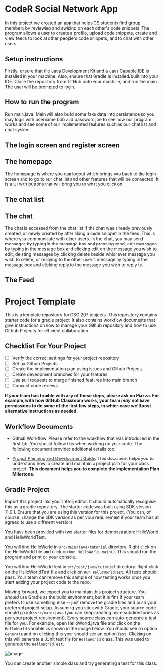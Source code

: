 

# CodeR Social Network App
In this project we created an app that helps CS students find group members by reviewing and swiping on each other's code snippets. The program allows a user to create a profile, upload code snippets, create and view feeds to look at other people's code snippets, and to chat with other users. 

## Setup instructions 
Firstly, ensure that the Java Development Kit and a Java Capable IDE is installed in your machine. Also, ensure that Gradle is installed/built into your IDE.
Clone the repository from GitHub onto your machine, and run the main. The user will be prompted to login. 

## How to run the program 
Run main.java. Main will also build some fake data into persistence so you may login with username bob and password joe to see how our program works and see some of our implemented features such as our chat list and chat system. 

## The login screen and register screen


## The homepage
The homepage is where you can logout which brings you back to the login screen and to go to our chat list and other features that will be connected. It is a UI with buttons that will bring you to what you click on.

## The chat list


## The chat
The chat is accessed from the chat list if the chat was already previously created, or newly created by after liking a code snippet in the feed. This is where you communicate with other users. In the chat, you may send messages by typing in the message box and pressing send, edit messages by typing in the message box and clicking edit on the message you wish to edit, deleting messages by clicking delete beside whichever message you wish to delete, or replying to the other user's message by typing in the message box and clicking reply to the message you wish to reply to.

## The Feed






# Project Template

This is a template repository for CSC 207 projects. 
This repository contains starter code for a gradle project.
It also contains workflow documents that give instructions on how to manage your Github repository and how to use Github Projects for efficient collaboration.

## Checklist For Your Project
- [ ] Verify the correct settings for your project repository
- [ ] Set up Github Projects
- [ ] Create the implementation plan using issues and Github Projects
- [ ] Create deveopment branches for your features
- [ ] Use pull requests to merge finished features into main branch
- [ ] Conduct code reviews

**If your team has trouble with any of these steps, please ask on Piazza. For example, with how GitHub Classroom works, your team *may* not have permissions to do some of the first few steps, in which case we'll post alternative instructions as needed.**

## Workflow Documents

* Github Workflow: Please refer to the workflow that was introduced in the first lab. You should follow this when working on your code. The following document provides additional details too.

* [Project Planning and Development Guide](project_plan_dev.md): This document helps you to understand how to create and maintain a project plan for your class project. **This document helps you to complete the Implementation Plan Milestone.**

## Gradle Project
Import this project into your Intellij editor. It should automatically recognise this as a gradle repository.
The starter code was built using SDK version 11.0.1. Ensure that you are using this version for this project. (You can, of course, change the SDK version as per your requirement if your team has all agreed to use a different version)

You have been provided with two starter files for demonstration: HelloWorld and HelloWorldTest.

You will find HelloWorld in `src/main/java/tutorial` directory. Right click on the HelloWorld file and click on `Run HelloWorld.main()`.
This should run the program and print on your console.

You will find HelloWorldTest in `src/test/java/tutorial` directory. Right click on the HelloWorldTest file and click on `Run HelloWorldTest`.
All tests should pass. Your team can remove this sample of how testing works once you start adding your project code to the repo.

Moving forward, we expect you to maintain this project structure. You *should* use Gradle as the build environment, but it is fine if your team prefers to use something else -- just remove the gradle files and push your preferred project setup. Assuming you stick with Gradle, your source code should go into `src/main/java` (you can keep creating more subdirectories as per your project requirement). Every source class can auto-generate a test file for you. For example, open HelloWorld.java file and click on the `HelloWorld` variable as shown in the image below. You should see an option `Generate` and on clicking this your should see an option `Test`. Clicking on this will generate a JUnit test file for `HelloWorld` class. This was used to generate the `HelloWorldTest`.

![image](https://user-images.githubusercontent.com/5333020/196066655-d3c97bf4-fdbd-46b0-b6ae-aeb8dbcf351d.png)

You can create another simple class and try generating a test for this class.
